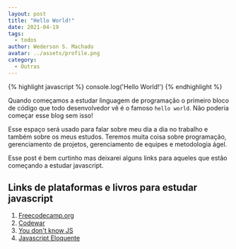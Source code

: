 ```yaml
---
layout: post
title: "Hello World!"
date: 2021-04-19
tags:
  - todos
author: Wederson S. Machado
avatar: ../assets/profile.png
category:
  - Outras
---
```


{% highlight javascript %}
console.log('Hello World!')
{% endhighlight %}

Quando começamos a estudar linguagem de programação o primeiro bloco de código que todo desenvolvedor vê é o famoso `hello world`. Não poderia começar esse blog sem isso!

Esse espaço será usado para falar sobre meu dia a dia no trabalho e também sobre os meus estudos. Teremos muita coisa sobre programação, gerenciamento de projetos, gerenciamento de equipes e metodologia ágel.

Esse post é bem curtinho mas deixarei alguns links para aqueles que estão começando a estudar javascript.

## Links de plataformas e livros para estudar javascript
1. <a href="https://www.freecodecamp.org/learn/javascript-algorithms-and-data-structures" target="_blank">Freecodecamp.org</a>
2. <a href="https://www.codewars.com/kata" target="_blank">Codewar</a>
3. <a href="https://github.com/cezaraugusto/You-Dont-Know-JS" target="_blank">You don't know JS</a>
4. <a href="https://github.com/braziljs/eloquente-javascript" target="_blank">Javascript Eloquente</a>
